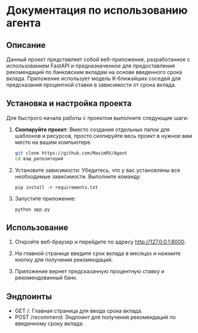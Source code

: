# Документация по использованию агента

## Описание

Данный проект представляет собой веб-приложение, разработанное с использованием FastAPI и предназначенное для предоставления рекомендаций по банковским вкладам на основе введенного срока вклада. Приложение использует модель K-ближайших соседей для предсказания процентной ставки в зависимости от срока вклада.


## Установка и настройка проекта

Для быстрого начала работы с проектом выполните следующие шаги:

1. **Скопируйте проект**: Вместо создания отдельных папок для шаблонов и ресурсов, просто скопируйте весь проект в нужное вам место на вашем компьютере.

   ```bash
   git clone https://github.com/MaximRV/Agent
   cd ваш_репозиторий

2. Установите зависимости: Убедитесь, что у вас установлены все необходимые зависимости. Выполните команду:

       pip install -r requirements.txt


3. Запустите приложение:

       python app.py



## Использование

1. Откройте веб-браузер и перейдите по адресу http://127.0.0.1:8000.

2. На главной странице введите срок вклада в месяцах и нажмите кнопку для получения рекомендаций.

3. Приложение вернет предсказанную процентную ставку и рекомендованный банк.

## Эндпоинты

* GET /: Главная страница для ввода срока вклада.
* POST /recommend: Эндпоинт для получения рекомендаций по введенному сроку вклада.
